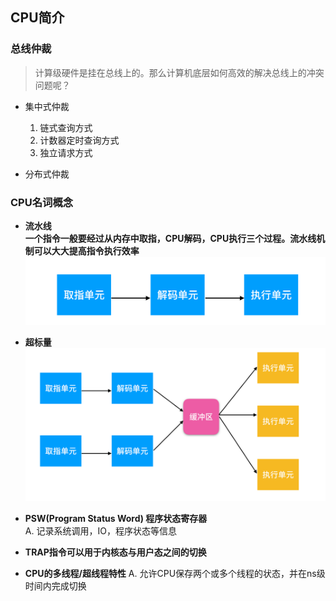 ## **CPU简介**
### **总线仲裁**
> 计算级硬件是挂在总线上的。那么计算机底层如何高效的解决总线上的冲突问题呢？
- 集中式仲裁
    1. 链式查询方式
    2. 计数器定时查询方式
    3. 独立请求方式

- 分布式仲裁


### **CPU名词概念**
- **流水线**  
**一个指令一般要经过从内存中取指，CPU解码，CPU执行三个过程。流水线机制可以大大提高指令执行效率**
![flowline](./Image/FlowLine.png)

- **超标量**
![SuperScalar](./Image/SuperScalar.png)

- **PSW(Program Status Word) 程序状态寄存器**  
    A. 记录系统调用，IO，程序状态等信息

- **TRAP指令可以用于内核态与用户态之间的切换**

- **CPU的多线程/超线程特性**
    A. 允许CPU保存两个或多个线程的状态，并在ns级时间内完成切换